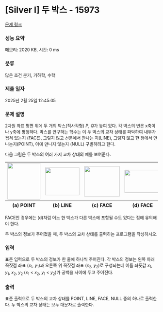 # [Silver I] 두 박스 - 15973 

[문제 링크](https://www.acmicpc.net/problem/15973) 

### 성능 요약

메모리: 2020 KB, 시간: 0 ms

### 분류

많은 조건 분기, 기하학, 수학

### 제출 일자

2025년 2월 25일 12:45:05

### 문제 설명

<p>2차원 좌표 평면 위에 두 개의 박스(직사각형) <em>P</em>, <em>Q</em>가 놓여 있다. 각 박스의 변은 x축이나 y축에 평행하다. 박스를 연구하는 학수는 이 두 박스의 교차 상태를 파악하여 내부가 겹쳐 있는지 (FACE), 그렇지 않고 선분에서 만나는 지(LINE), 그렇지 않고 한 점에서 만나는지(POINT), 아예 만나지 않는지 (NULL) 구별하려고 한다.</p>

<p>다음 그림은 두 박스의 여러 가지 교차 상태의 예를 보여준다.</p>

<table class="table table table table-bordered" style="width: 100%;">
	<tbody>
		<tr>
			<td style="width: 20%; text-align: center; vertical-align: center;"><img alt="" src="https://upload.acmicpc.net/301ce57f-b7af-4259-abe7-00cf03c4f79a/-/preview/" style="width: 108px; height: 120px;"></td>
			<td style="width: 20%; text-align: center; vertical-align: center;"><img alt="" src="https://upload.acmicpc.net/346e12cd-911f-42c7-b121-bfb5ab6b741e/-/preview/" style="width: 113px; height: 91px;"></td>
			<td style="width: 20%; text-align: center; vertical-align: center;"><img alt="" src="https://upload.acmicpc.net/3d0c520c-cc01-440c-83e0-6dccf5262f05/-/preview/" style="width: 117px; height: 99px;"></td>
			<td style="width: 20%; text-align: center; vertical-align: center;"><img alt="" src="https://upload.acmicpc.net/319c53ad-b1f0-4de5-b43e-db2c930b73e3/-/preview/" style="width: 119px; height: 75px;"></td>
			<td style="width: 20%; text-align: center; vertical-align: center;"><img alt="" src="https://upload.acmicpc.net/f757cc24-4dc4-4219-a118-9e878fb68747/-/preview/" style="width: 108px; height: 111px;"></td>
		</tr>
	</tbody>
	<tfoot>
		<tr>
			<th style="width: 20%; text-align: center;">(a) POINT</th>
			<th style="width: 20%; text-align: center;">(b) LINE</th>
			<th style="width: 20%; text-align: center;">(c) FACE</th>
			<th style="width: 20%; text-align: center;">(d) FACE</th>
			<th style="width: 20%; text-align: center;">(e) NULL</th>
		</tr>
	</tfoot>
</table>

<p>FACE인 경우에는 (d)처럼 어느 한 박스가 다른 박스에 포함될 수도 있다는 점에 유의해야 한다.</p>

<p>두 박스의 정보가 주어졌을 때, 두 박스의 교차 상태를 출력하는 프로그램을 작성하시오.</p>

### 입력 

 <p>표준 입력으로 두 박스의 정보가 한 줄에 하나씩 주어진다. 각 박스의 정보는 왼쪽 아래 꼭짓점 좌표 (<em>x</em><sub>1</sub>, <em>y</em><sub>1</sub>)과 오른쪽 위 꼭짓점 좌표 (<em>x</em><sub>2</sub>, <em>y</em><sub>2</sub>)로 구성되는데 이들 좌푯값 <em>x</em><sub>1</sub>, <em>y</em><sub>1</sub>, <em>x</em><sub>2</sub>, <em>y</em><sub>2</sub> (<em>x</em><sub>1</sub> < <em>x</em><sub>2</sub>, <em>y</em><sub>1</sub> < <em>y</em><sub>2</sub>)가 공백을 사이에 두고 주어진다.</p>

### 출력 

 <p>표준 출력으로 두 박스의 교차 상태를 POINT, LINE, FACE, NULL 중의 하나로 출력한다. 두 박스의 교차 상태는 모두 대문자로 출력한다.</p>

